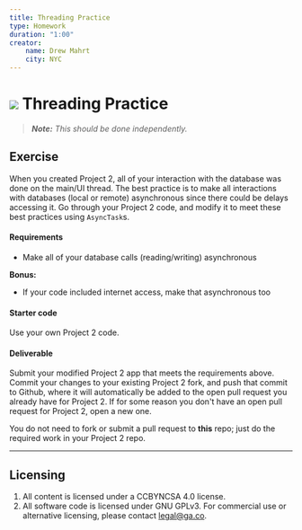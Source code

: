 ```yaml
---
title: Threading Practice
type: Homework
duration: "1:00"
creator:
    name: Drew Mahrt
    city: NYC
---
```


# ![](https://ga-dash.s3.amazonaws.com/production/assets/logo-9f88ae6c9c3871690e33280fcf557f33.png) Threading Practice

> ***Note:*** _This should be done independently._

## Exercise

When you created Project 2, all of your interaction with the database was done on the main/UI thread. The best practice is to make all interactions with databases (local or remote) asynchronous since there could be delays accessing it. Go through your Project 2 code, and modify it to meet these best practices using `AsyncTask`s.

#### Requirements

- Make all of your database calls (reading/writing) asynchronous

**Bonus:**

- If your code included internet access, make that asynchronous too

#### Starter code

Use your own Project 2 code.

#### Deliverable

Submit your modified Project 2 app that meets the requirements above. Commit your changes to your existing Project 2 fork, and push that commit to Github, where it will automatically be added to the open pull request you already have for Project 2. If for some reason you don't have an open pull request for Project 2, open a new one.

You do not need to fork or submit a pull request to **this** repo; just do the required work in your Project 2 repo.

---

## Licensing
1. All content is licensed under a CC­BY­NC­SA 4.0 license.
2. All software code is licensed under GNU GPLv3. For commercial use or alternative licensing, please contact [legal@ga.co](mailto:legal@ga.co).
